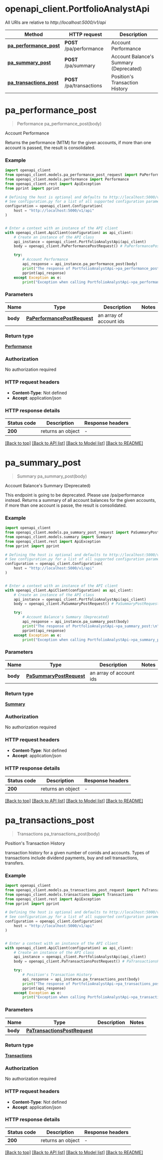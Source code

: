 # openapi_client.PortfolioAnalystApi

All URIs are relative to *http://localhost:5000/v1/api*

Method | HTTP request | Description
------------- | ------------- | -------------
[**pa_performance_post**](PortfolioAnalystApi.md#pa_performance_post) | **POST** /pa/performance | Account Performance
[**pa_summary_post**](PortfolioAnalystApi.md#pa_summary_post) | **POST** /pa/summary | Account Balance&#39;s Summary (Deprecated)
[**pa_transactions_post**](PortfolioAnalystApi.md#pa_transactions_post) | **POST** /pa/transactions | Position&#39;s Transaction History


# **pa_performance_post**
> Performance pa_performance_post(body)

Account Performance

Returns the performance (MTM) for the given accounts, if more than one account is passed, the result is consolidated.

### Example


```python
import openapi_client
from openapi_client.models.pa_performance_post_request import PaPerformancePostRequest
from openapi_client.models.performance import Performance
from openapi_client.rest import ApiException
from pprint import pprint

# Defining the host is optional and defaults to http://localhost:5000/v1/api
# See configuration.py for a list of all supported configuration parameters.
configuration = openapi_client.Configuration(
    host = "http://localhost:5000/v1/api"
)


# Enter a context with an instance of the API client
with openapi_client.ApiClient(configuration) as api_client:
    # Create an instance of the API class
    api_instance = openapi_client.PortfolioAnalystApi(api_client)
    body = openapi_client.PaPerformancePostRequest() # PaPerformancePostRequest | an array of account ids

    try:
        # Account Performance
        api_response = api_instance.pa_performance_post(body)
        print("The response of PortfolioAnalystApi->pa_performance_post:\n")
        pprint(api_response)
    except Exception as e:
        print("Exception when calling PortfolioAnalystApi->pa_performance_post: %s\n" % e)
```



### Parameters


Name | Type | Description  | Notes
------------- | ------------- | ------------- | -------------
 **body** | [**PaPerformancePostRequest**](PaPerformancePostRequest.md)| an array of account ids | 

### Return type

[**Performance**](Performance.md)

### Authorization

No authorization required

### HTTP request headers

 - **Content-Type**: Not defined
 - **Accept**: application/json

### HTTP response details

| Status code | Description | Response headers |
|-------------|-------------|------------------|
**200** | returns an object |  -  |

[[Back to top]](#) [[Back to API list]](../README.md#documentation-for-api-endpoints) [[Back to Model list]](../README.md#documentation-for-models) [[Back to README]](../README.md)

# **pa_summary_post**
> Summary pa_summary_post(body)

Account Balance's Summary (Deprecated)

This endpoint is going to be deprecated. Please use /pa/performance instead.
Returns a summary of all account balances for the given accounts, if more than one account is passe, the result is consolidated.

### Example


```python
import openapi_client
from openapi_client.models.pa_summary_post_request import PaSummaryPostRequest
from openapi_client.models.summary import Summary
from openapi_client.rest import ApiException
from pprint import pprint

# Defining the host is optional and defaults to http://localhost:5000/v1/api
# See configuration.py for a list of all supported configuration parameters.
configuration = openapi_client.Configuration(
    host = "http://localhost:5000/v1/api"
)


# Enter a context with an instance of the API client
with openapi_client.ApiClient(configuration) as api_client:
    # Create an instance of the API class
    api_instance = openapi_client.PortfolioAnalystApi(api_client)
    body = openapi_client.PaSummaryPostRequest() # PaSummaryPostRequest | an array of account ids

    try:
        # Account Balance's Summary (Deprecated)
        api_response = api_instance.pa_summary_post(body)
        print("The response of PortfolioAnalystApi->pa_summary_post:\n")
        pprint(api_response)
    except Exception as e:
        print("Exception when calling PortfolioAnalystApi->pa_summary_post: %s\n" % e)
```



### Parameters


Name | Type | Description  | Notes
------------- | ------------- | ------------- | -------------
 **body** | [**PaSummaryPostRequest**](PaSummaryPostRequest.md)| an array of account ids | 

### Return type

[**Summary**](Summary.md)

### Authorization

No authorization required

### HTTP request headers

 - **Content-Type**: Not defined
 - **Accept**: application/json

### HTTP response details

| Status code | Description | Response headers |
|-------------|-------------|------------------|
**200** | returns an object |  -  |

[[Back to top]](#) [[Back to API list]](../README.md#documentation-for-api-endpoints) [[Back to Model list]](../README.md#documentation-for-models) [[Back to README]](../README.md)

# **pa_transactions_post**
> Transactions pa_transactions_post(body)

Position's Transaction History

transaction history for a given number of conids and accounts.
Types of transactions include dividend payments, buy and sell transactions, transfers.


### Example


```python
import openapi_client
from openapi_client.models.pa_transactions_post_request import PaTransactionsPostRequest
from openapi_client.models.transactions import Transactions
from openapi_client.rest import ApiException
from pprint import pprint

# Defining the host is optional and defaults to http://localhost:5000/v1/api
# See configuration.py for a list of all supported configuration parameters.
configuration = openapi_client.Configuration(
    host = "http://localhost:5000/v1/api"
)


# Enter a context with an instance of the API client
with openapi_client.ApiClient(configuration) as api_client:
    # Create an instance of the API class
    api_instance = openapi_client.PortfolioAnalystApi(api_client)
    body = openapi_client.PaTransactionsPostRequest() # PaTransactionsPostRequest | 

    try:
        # Position's Transaction History
        api_response = api_instance.pa_transactions_post(body)
        print("The response of PortfolioAnalystApi->pa_transactions_post:\n")
        pprint(api_response)
    except Exception as e:
        print("Exception when calling PortfolioAnalystApi->pa_transactions_post: %s\n" % e)
```



### Parameters


Name | Type | Description  | Notes
------------- | ------------- | ------------- | -------------
 **body** | [**PaTransactionsPostRequest**](PaTransactionsPostRequest.md)|  | 

### Return type

[**Transactions**](Transactions.md)

### Authorization

No authorization required

### HTTP request headers

 - **Content-Type**: Not defined
 - **Accept**: application/json

### HTTP response details

| Status code | Description | Response headers |
|-------------|-------------|------------------|
**200** | returns an object |  -  |

[[Back to top]](#) [[Back to API list]](../README.md#documentation-for-api-endpoints) [[Back to Model list]](../README.md#documentation-for-models) [[Back to README]](../README.md)

